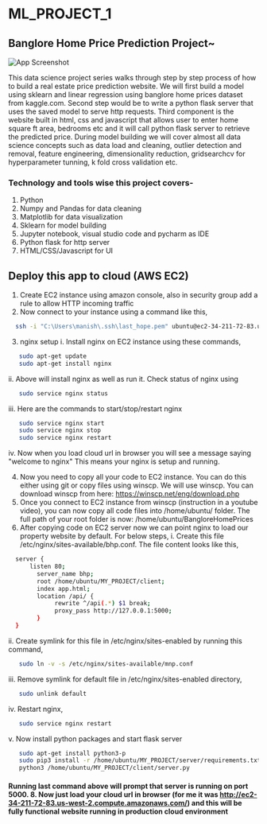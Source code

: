 # ML_PROJECT_1
 ## Banglore Home Price Prediction Project~






![App Screenshot](https://github.com/manish1328/ML_PROJECT_1/blob/main/Demo_pic.png)





This data science project series walks through step by step process of how to build a real estate price prediction website. We will first build a model using sklearn and linear regression using banglore home prices dataset from kaggle.com. Second step would be to write a python flask server that uses the saved model to serve http requests. Third component is the website built in html, css and javascript that allows user to enter home square ft area, bedrooms etc and it will call python flask server to retrieve the predicted price. During model building we will cover almost all data science concepts such as data load and cleaning, outlier detection and removal, feature engineering, dimensionality reduction, gridsearchcv for hyperparameter tunning, k fold cross validation etc.

### Technology and tools wise this project covers-
1. Python
2. Numpy and Pandas for data cleaning
3. Matplotlib for data visualization
4. Sklearn for model building
5. Jupyter notebook, visual studio code and pycharm as IDE
6. Python flask for http server
7. HTML/CSS/Javascript for UI



## Deploy this app to cloud (AWS EC2)

1. Create EC2 instance using amazon console, also in security group add a rule to allow HTTP incoming traffic
2. Now connect to your instance using a command like this,

```bash
  ssh -i "C:\Users\manish\.ssh\last_hope.pem" ubuntu@ec2-34-211-72-83.us-west-2.compute.amazonaws.com
```
3. nginx setup
i. Install nginx on EC2 instance using these commands,
```bash
   sudo apt-get update
   sudo apt-get install nginx
```
ii. Above will install nginx as well as run it. Check status of nginx using
```bash
   sudo service nginx status
```
iii. Here are the commands to start/stop/restart nginx
```bash
   sudo service nginx start
   sudo service nginx stop
   sudo service nginx restart
```
iv. Now when you load cloud url in browser you will see a message saying "welcome to nginx" This means your nginx is setup and running.

4. Now you need to copy all your code to EC2 instance. You can do this either using git or copy files using winscp. We will use winscp. You can download winscp from here: https://winscp.net/eng/download.php
5. Once you connect to EC2 instance from winscp (instruction in a youtube video), you can now copy all code files into /home/ubuntu/ folder. The full path of your root folder is now: /home/ubuntu/BangloreHomePrices
6. After copying code on EC2 server now we can point nginx to load our property website by default. For below steps,
i. Create this file /etc/nginx/sites-available/bhp.conf. The file content looks like this,
```bash
  server {
      listen 80;
        server_name bhp;
        root /home/ubuntu/MY_PROJECT/client;
        index app.html;
        location /api/ {
             rewrite ^/api(.*) $1 break;
             proxy_pass http://127.0.0.1:5000;
        }
  }
```
ii. Create symlink for this file in /etc/nginx/sites-enabled by running this command,
```bash
   sudo ln -v -s /etc/nginx/sites-available/mnp.conf
```
iii. Remove symlink for default file in /etc/nginx/sites-enabled directory,
```bash
   sudo unlink default
```
iv. Restart nginx,
```bash
   sudo service nginx restart
```
v. Now install python packages and start flask server
```bash
   sudo apt-get install python3-p
   sudo pip3 install -r /home/ubuntu/MY_PROJECT/server/requirements.txt
   python3 /home/ubuntu/MY_PROJECT/client/server.py
```
#### Running last command above will prompt that server is running on port 5000. 8. Now just load your cloud url in browser (for me it was http://ec2-34-211-72-83.us-west-2.compute.amazonaws.com/) and this will be fully functional website running in production cloud environment
